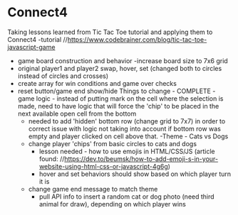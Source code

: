 # Connect4 
Taking lessons learned from Tic Tac Toe tutorial and applying them to Connect4
  -tutorial //https://www.codebrainer.com/blog/tic-tac-toe-javascript-game
  - game board construction and behavior
    -increase board size to 7x6 grid
  - original player1 and player2 swap, hover, set (changed both to circles instead of circles and crosses)
  - create array for win conditions and game over checks
  - reset button/game end show/hide
Things to change -
  COMPLETE - game logic - instead of putting mark on the cell where the selection is made, need to have logic that will force the 'chip' to be placed in the next available open cell from the bottom
    - needed to add 'hidden' bottom row (change grid to 7x7) in order to correct issue with logic not taking into account if bottom row was empty and player clicked on cell above that. 
  -Theme - Cats vs Dogs
    - change player 'chips' from basic circles to cats and dogs 
      - lesson needed - how to use emojis in HTML/CSS/JS (article found: //https://dev.to/beumsk/how-to-add-emoji-s-in-your-website-using-html-css-or-javascript-4g6g)
      - hover and set behaviors should show based on which player turn it is
    - change game end message to match theme
      - pull API info to insert a random cat or dog photo (need third animal for draw), depending on which player wins
  
